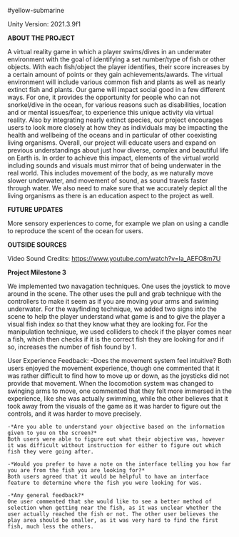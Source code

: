 #yellow-submarine

Unity Version: 2021.3.9f1

**ABOUT THE PROJECT**  

A virtual reality game in which a player swims/dives in an underwater environment with the goal of identifying a set number/type of fish or other objects. With each fish/object the player identifies, their score increases by a certain amount of points or they gain achievements/awards. The virtual environment will include various common fish and plants as well as nearly extinct fish and plants.
Our game will impact social good in a few different ways. For one, it provides the opportunity for people who can not snorkel/dive in the ocean, for various reasons such as disabilities, location and or mental issues/fear, to experience this unique activity via virtual reality. Also by integrating nearly extinct species, our project encourages users to look more closely at how they as individuals may be impacting the health and wellbeing of the oceans and in particular of other coexisting living organisms. Overall, our project will educate users and expand on previous understandings about just how diverse, complex and beautiful life on Earth is. In order to achieve this impact, elements of the virtual world including sounds and visuals must mirror that of being underwater in the real world. This includes movement of the body, as we naturally move slower underwater, and movement of sound, as sound travels faster through water. We also need to make sure that we accurately depict all the living organisms as there is an education aspect to the project as well.

**FUTURE UPDATES**  

More sensory experiences to come, for example we plan on using a candle to reproduce the scent of the ocean for users. 

**OUTSIDE SOURCES**  

Video Sound Credits: https://www.youtube.com/watch?v=la_AEFO8m7U

**Project Milestone 3**

We implemented two navagation techniques. One uses the joystick to move around in the scene. The other uses the pull and grab technique with the controllers to make it seem as if you are moving your arms and swiming underwater. For the wayfinding technique, we added two signs into the scene to help the player understand what game is and to give the player a visual fish index so that they know what they are looking for. For the manipulation technique, we used colliders to check if the player comes near a fish, which then checks if it is the correct fish they are looking for and if so, increases the number of fish found by 1.

User Experience Feedback:
    -Does the movement system feel intuitive?
    Both users enjoyed the movement experience, though one commented that it was rather difficult to find how to move up or down, as the joysticks did not provide that movement. When the locomotion system was changed to swinging arms to move, one commented that they felt more immersed in the experience, like she was actually swimming, while the other believes that it took away from the visuals of the game as it was harder to figure out the controls, and it was harder to move precisely.
    
    -*Are you able to understand your objective based on the information given to you on the screen?*
    Both users were able to figure out what their objective was, however it was difficult without instruction for either to figure out which fish they were going after.

    -*Would you prefer to have a note on the interface telling you how far you are from the fish you are looking for?*
    Both users agreed that it would be helpful to have an interface feature to determine where the fish you were looking for was.

    -*Any general feedback?*
    One user commented that she would like to see a better method of selection when getting near the fish, as it was unclear whether the user actually reached the fish or not. The other user believes the play area should be smaller, as it was very hard to find the first fish, much less the others.

